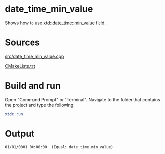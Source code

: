 # date_time_min_value

Shows how to use [xtd::date_time::min_value](https://gammasoft71.github.io/xtd/reference_guides/latest/classxtd_1_1date__time.html#a2052693f474e549778be006a9bf9ffcd) field.

# Sources

[src/date_time_min_value.cpp](src/date_time_min_value.cpp)

[CMakeLists.txt](CMakeLists.txt)

# Build and run

Open "Command Prompt" or "Terminal". Navigate to the folder that contains the project and type the following:

```cmake
xtdc run
```

# Output

```
01/01/0001 00:00:00  (Equals date_time.min_value)
```
